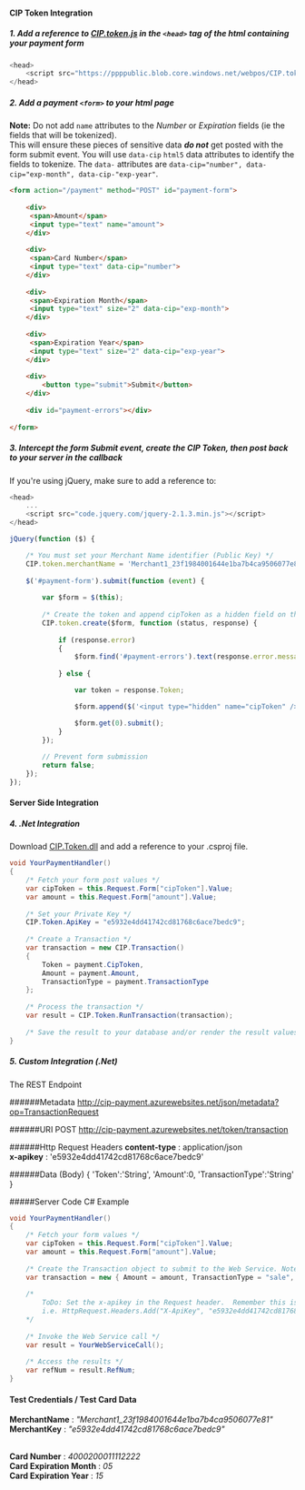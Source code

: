 <h4>CIP Token Integration</h4>

##### 1.  Add a reference to <a href="https://ppppublic.blob.core.windows.net/webpos/CIP.token.js">CIP.token.js</a> in the ```<head>``` tag of the html containing your payment form
```javascript
<head>
    <script src="https://ppppublic.blob.core.windows.net/webpos/CIP.token.js"></script>
</head>
```

##### 2.  Add a payment ```<form>``` to your html page

**Note:** Do not add ```name``` attributes to the *Number* or *Expiration* fields (ie the fields that will be tokenized).  
This will ensure these pieces of sensitive data ***do not*** get posted with the form submit event.  You will use ```data-cip``` ```html5``` data attributes to identify the fields to tokenize.  The ```data-``` attributes are ```data-cip="number", data-cip="exp-month", data-cip-"exp-year"```.
```HTML
<form action="/payment" method="POST" id="payment-form">
    
    <div>
     <span>Amount</span>
     <input type="text" name="amount">
    </div>
    
    <div>
     <span>Card Number</span>
     <input type="text" data-cip="number">
    </div>
    
    <div>
     <span>Expiration Month</span>
     <input type="text" size="2" data-cip="exp-month">
    </div>
    
    <div>
     <span>Expiration Year</span>
     <input type="text" size="2" data-cip="exp-year">
    </div>
    
    <div>
        <button type="submit">Submit</button>
    </div>
    
    <div id="payment-errors"></div>
    
</form>
```

##### 3.  Intercept the form Submit event, create the CIP Token, then post back to your server in the callback
If you're using jQuery, make sure to add a reference to:
```javascript
<head>
    ...
    <script src="code.jquery.com/jquery-2.1.3.min.js"></script>
</head>
```
```Javascript
jQuery(function ($) {

    /* You must set your Merchant Name identifier (Public Key) */
    CIP.token.merchantName = 'Merchant1_23f1984001644e1ba7b4ca9506077e81';
    
    $('#payment-form').submit(function (event) {
    
        var $form = $(this);
       
        /* Create the token and append cipToken as a hidden field on the callback */ 
        CIP.token.create($form, function (status, response) {
        
            if (response.error)
            {
                $form.find('#payment-errors').text(response.error.message);
            
            } else {

                var token = response.Token;

                $form.append($('<input type="hidden" name="cipToken" />').val(token));

                $form.get(0).submit();
            }
        });
        
        // Prevent form submission
        return false;
    });
});
```


#### Server Side Integration

##### 4. .Net Integration
Download <a href="https://github.com/PPPInc/Int-Cip.TokenDemo/blob/master/ExternalLibs/CIP.Token.dll">CIP.Token.dll</a> and add a reference to your .csproj file.

```C#
void YourPaymentHandler()
{
    /* Fetch your form post values */
    var cipToken = this.Request.Form["cipToken"].Value;
    var amount = this.Request.Form["amount"].Value;
    
    /* Set your Private Key */
    CIP.Token.ApiKey = "e5932e4dd41742cd81768c6ace7bedc9";
    
    /* Create a Transaction */
    var transaction = new CIP.Transaction()
    {
        Token = payment.CipToken,
        Amount = payment.Amount,
        TransactionType = payment.TransactionType
    };
    
    /* Process the transaction */
    var result = CIP.Token.RunTransaction(transaction);
    
    /* Save the result to your database and/or render the result values to your receipt view */
}
```

##### 5. Custom Integration (.Net)
The REST Endpoint

######Metadata 
http://cip-payment.azurewebsites.net/json/metadata?op=TransactionRequest

######URI
POST http://cip-payment.azurewebsites.net/token/transaction

######Http Request Headers
**content-type** : application/json<br/>
**x-apikey** : 'e5932e4dd41742cd81768c6ace7bedc9'

######Data (Body)
{ 'Token':'String', 'Amount':0, 'TransactionType':'String' }

#####Server Code C# Example
```C#
void YourPaymentHandler()
{
    /* Fetch your form values */
    var cipToken = this.Request.Form["cipToken"].Value;
    var amount = this.Request.Form["amount"].Value;
    
    /* Create the Transaction object to submit to the Web Service. Note TransactionType must be "sale". */
    var transaction = new { Amount = amount, TransactionType = "sale", Token = cipToken };
    
    /* 
        ToDo: Set the x-apikey in the Request header.  Remember this is your Private Key. 
        i.e. HttpRequest.Headers.Add("X-ApiKey", "e5932e4dd41742cd81768c6ace7bedc9")
    */
    
    /* Invoke the Web Service call */
    var result = YourWebServiceCall();
    
    /* Access the results */
    var refNum = result.RefNum;
}

```


#### Test Credentials / Test Card Data
**MerchantName** : *"Merchant1_23f1984001644e1ba7b4ca9506077e81"*<br/>
**MerchantKey** : *"e5932e4dd41742cd81768c6ace7bedc9"*<br/><br/>

**Card Number** : *4000200011112222*<br/>
**Card Expiration Month** : *05*<br/>
**Card Expiration Year** : *15*
